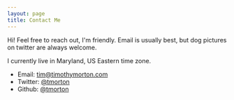 ```yaml
---
layout: page
title: Contact Me
---
```


Hi!  Feel free to reach out, I'm friendly.  Email is usually best, but dog pictures on twitter are always welcome.

I currently live in Maryland, US Eastern time zone.

- Email: <a href="mailto:tim@timothymorton.com">tim@timothymorton.com</a>
- Twitter: 	<a href="https://twitter.com/{{ site.owner.twitter }}" title="{{ site.owner.name}} on Twitter" target="_blank">@tmorton</a>
- Github: <a href="https://github.com/{{ site.owner.github }}" title="{{ site.owner.name}} on Github" target="_blank">@tmorton</a>
